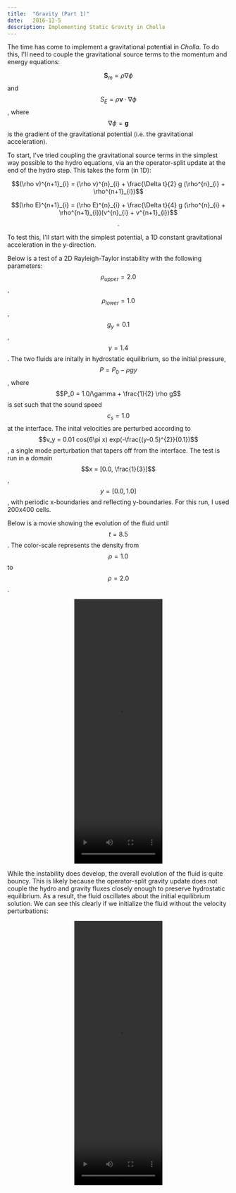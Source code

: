 ```yaml
---
title:  "Gravity (Part 1)"
date:   2016-12-5
description: Implementing Static Gravity in Cholla 
---
```


The time has come to implement a gravitational potential in *Cholla*.
To do this, I'll need to couple the gravitational source terms to the
momentum and energy equations:

$$ \mathbf{S}_m = \rho \nabla \phi $$ and $$ S_E = \rho \mathbf{v} \cdot \nabla \phi$$,
where $$\nabla \phi = \mathbf{g}$$ is the gradient of the gravitational 
potential (i.e. the gravitational acceleration).

To start, I've tried coupling the gravitational source terms
in the simplest way possible to the hydro equations, via an the operator-split
update at the end of the hydro step. This takes the form (in 1D):

<div style="text-align: center">
$$(\rho v)^{n+1}_{i} = (\rho v)^{n}_{i} + \frac{\Delta t}{2} g (\rho^{n}_{i} + \rho^{n+1}_{i})$$

$$(\rho E)^{n+1}_{i} = (\rho E)^{n}_{i} + \frac{\Delta t}{4} g (\rho^{n}_{i} + \rho^{n+1}_{i})(v^{n}_{i} + v^{n+1}_{i})$$.
</div>

To test this, I'll start with the simplest potential, a 
1D constant gravitational acceleration in the y-direction. 

Below is a test of a 2D Rayleigh-Taylor instability
with the following parameters: $$\rho_{upper} = 2.0$$, $$\rho_{lower} = 1.0$$,
$$g_{y} = 0.1$$, $$\gamma = 1.4$$. The two fluids are initally in
hydrostatic equilibrium, so the initial pressure, $$P = P_0 - \rho g y$$,
where $$P_0 = 1.0/\gamma + \frac{1}{2} \rho g$$ is set such that the
sound speed $$c_s = 1.0$$ at the interface. The inital velocities
are perturbed according to $$v_y = 0.01 cos(6\pi x) exp(-\frac{(y-0.5)^{2}}{0.1})$$, a
single mode perturbation that tapers off from the interface. The test is run in a
domain $$x = [0.0, \frac{1}{3}]$$, $$y = [0.0, 1.0]$$, with periodic x-boundaries and
reflecting y-boundaries. For this run, I used 200x400 cells.

Below is a movie showing the evolution of the fluid until $$t = 8.5$$. The color-scale 
represents the density from $$\rho = 1.0$$ to $$\rho = 2.0$$.

<div style="text-align: center">
<video src="{{ site.url }}assets/movies/rayleigh_taylor.mov" width="200" height="600" controls preload></video>
</div>

While the instability does develop, the overall evolution of the fluid is quite bouncy. This is
likely because the operator-split gravity update does not couple the hydro and gravity fluxes
closely enough to preserve hydrostatic equilibrium. As a result, the fluid oscillates about the initial 
equilibrium solution. We can see this clearly if we initialize the fluid without the velocity perturbations:

<div style="text-align: center">
<video src="{{ site.url }}assets/movies/bouncy_equilibrium.mov" width="200" height="600" controls preload></video>
</div>


